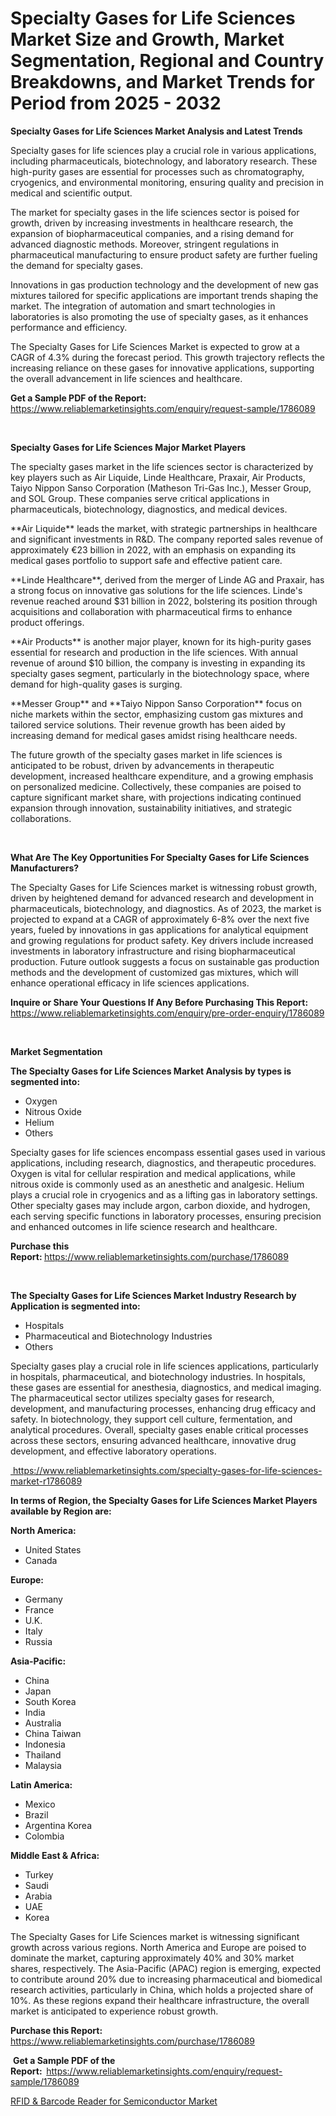 <p><h1>Specialty Gases for Life Sciences Market Size and Growth, Market Segmentation, Regional and Country Breakdowns, and Market Trends for Period from 2025 -  2032</h1></p><p><strong>Specialty Gases for Life Sciences Market Analysis and Latest Trends</strong></p>
<p><p>Specialty gases for life sciences play a crucial role in various applications, including pharmaceuticals, biotechnology, and laboratory research. These high-purity gases are essential for processes such as chromatography, cryogenics, and environmental monitoring, ensuring quality and precision in medical and scientific output. </p><p>The market for specialty gases in the life sciences sector is poised for growth, driven by increasing investments in healthcare research, the expansion of biopharmaceutical companies, and a rising demand for advanced diagnostic methods. Moreover, stringent regulations in pharmaceutical manufacturing to ensure product safety are further fueling the demand for specialty gases.</p><p>Innovations in gas production technology and the development of new gas mixtures tailored for specific applications are important trends shaping the market. The integration of automation and smart technologies in laboratories is also promoting the use of specialty gases, as it enhances performance and efficiency.</p><p>The Specialty Gases for Life Sciences Market is expected to grow at a CAGR of 4.3% during the forecast period. This growth trajectory reflects the increasing reliance on these gases for innovative applications, supporting the overall advancement in life sciences and healthcare.</p></p>
<p><strong>Get a Sample PDF of the Report:&nbsp;</strong> <a href="https://www.reliablemarketinsights.com/enquiry/request-sample/1786089?utm_campaign=3044&utm_medium=2&utm_source=Github&utm_content=ia&utm_term=25032025&utm_id=specialty-gases-for-life-sciences">https://www.reliablemarketinsights.com/enquiry/request-sample/1786089</a></p>
<p>&nbsp;</p>
<p><strong>Specialty Gases for Life Sciences Major Market Players</strong></p>
<p><p>The specialty gases market in the life sciences sector is characterized by key players such as Air Liquide, Linde Healthcare, Praxair, Air Products, Taiyo Nippon Sanso Corporation (Matheson Tri-Gas Inc.), Messer Group, and SOL Group. These companies serve critical applications in pharmaceuticals, biotechnology, diagnostics, and medical devices.</p><p>**Air Liquide** leads the market, with strategic partnerships in healthcare and significant investments in R&D. The company reported sales revenue of approximately €23 billion in 2022, with an emphasis on expanding its medical gases portfolio to support safe and effective patient care.</p><p>**Linde Healthcare**, derived from the merger of Linde AG and Praxair, has a strong focus on innovative gas solutions for the life sciences. Linde's revenue reached around $31 billion in 2022, bolstering its position through acquisitions and collaboration with pharmaceutical firms to enhance product offerings.</p><p>**Air Products** is another major player, known for its high-purity gases essential for research and production in the life sciences. With annual revenue of around $10 billion, the company is investing in expanding its specialty gases segment, particularly in the biotechnology space, where demand for high-quality gases is surging.</p><p>**Messer Group** and **Taiyo Nippon Sanso Corporation** focus on niche markets within the sector, emphasizing custom gas mixtures and tailored service solutions. Their revenue growth has been aided by increasing demand for medical gases amidst rising healthcare needs.</p><p>The future growth of the specialty gases market in life sciences is anticipated to be robust, driven by advancements in therapeutic development, increased healthcare expenditure, and a growing emphasis on personalized medicine. Collectively, these companies are poised to capture significant market share, with projections indicating continued expansion through innovation, sustainability initiatives, and strategic collaborations.</p></p>
<p>&nbsp;</p>
<p><strong>What Are The Key Opportunities For Specialty Gases for Life Sciences Manufacturers?</strong></p>
<p><p>The Specialty Gases for Life Sciences market is witnessing robust growth, driven by heightened demand for advanced research and development in pharmaceuticals, biotechnology, and diagnostics. As of 2023, the market is projected to expand at a CAGR of approximately 6-8% over the next five years, fueled by innovations in gas applications for analytical equipment and growing regulations for product safety. Key drivers include increased investments in laboratory infrastructure and rising biopharmaceutical production. Future outlook suggests a focus on sustainable gas production methods and the development of customized gas mixtures, which will enhance operational efficacy in life sciences applications.</p></p>
<p><strong>Inquire or Share Your Questions If Any Before Purchasing This Report:</strong> <a href="https://www.reliablemarketinsights.com/enquiry/pre-order-enquiry/1786089?utm_campaign=3044&utm_medium=2&utm_source=Github&utm_content=ia&utm_term=25032025&utm_id=specialty-gases-for-life-sciences">https://www.reliablemarketinsights.com/enquiry/pre-order-enquiry/1786089</a></p>
<p>&nbsp;</p>
<p><strong>Market Segmentation</strong></p>
<p><strong>The Specialty Gases for Life Sciences Market Analysis by types is segmented into:</strong></p>
<p><ul><li>Oxygen</li><li>Nitrous Oxide</li><li>Helium</li><li>Others</li></ul></p>
<p><p>Specialty gases for life sciences encompass essential gases used in various applications, including research, diagnostics, and therapeutic procedures. Oxygen is vital for cellular respiration and medical applications, while nitrous oxide is commonly used as an anesthetic and analgesic. Helium plays a crucial role in cryogenics and as a lifting gas in laboratory settings. Other specialty gases may include argon, carbon dioxide, and hydrogen, each serving specific functions in laboratory processes, ensuring precision and enhanced outcomes in life science research and healthcare.</p></p>
<p><strong>Purchase this Report:&nbsp;</strong><a href="https://www.reliablemarketinsights.com/purchase/1786089?utm_campaign=3044&utm_medium=2&utm_source=Github&utm_content=ia&utm_term=25032025&utm_id=specialty-gases-for-life-sciences">https://www.reliablemarketinsights.com/purchase/1786089</a></p>
<p>&nbsp;</p>
<p><strong>The Specialty Gases for Life Sciences Market Industry Research by Application is segmented into:</strong></p>
<p><ul><li>Hospitals</li><li>Pharmaceutical and Biotechnology Industries</li><li>Others</li></ul></p>
<p><p>Specialty gases play a crucial role in life sciences applications, particularly in hospitals, pharmaceutical, and biotechnology industries. In hospitals, these gases are essential for anesthesia, diagnostics, and medical imaging. The pharmaceutical sector utilizes specialty gases for research, development, and manufacturing processes, enhancing drug efficacy and safety. In biotechnology, they support cell culture, fermentation, and analytical procedures. Overall, specialty gases enable critical processes across these sectors, ensuring advanced healthcare, innovative drug development, and effective laboratory operations.</p></p>
<p><a href="https://www.reliablemarketinsights.com/specialty-gases-for-life-sciences-market-r1786089?utm_campaign=3044&utm_medium=2&utm_source=Github&utm_content=ia&utm_term=25032025&utm_id=specialty-gases-for-life-sciences">&nbsp;https://www.reliablemarketinsights.com/specialty-gases-for-life-sciences-market-r1786089</a></p>
<p><strong>In terms of Region, the Specialty Gases for Life Sciences Market Players available by Region are:</strong></p>
<p>
    <p> <strong> North America: </strong>
        <ul>
            <li>United States</li>
            <li>Canada</li>
        </ul>
        </p> 
    <p> <strong> Europe: </strong>
        <ul>
            <li>Germany</li>
            <li>France</li>
            <li>U.K.</li>
            <li>Italy</li>
            <li>Russia</li>
        </ul>
        </p> 
    <p> <strong> Asia-Pacific: </strong>
        <ul>
            <li>China</li>
            <li>Japan</li>
            <li>South Korea</li>
            <li>India</li>
            <li>Australia</li>
            <li>China Taiwan</li>
            <li>Indonesia</li>
            <li>Thailand</li>
            <li>Malaysia</li>
        </ul>
        </p> 
    <p> <strong> Latin America: </strong>
        <ul>
            <li>Mexico</li>
            <li>Brazil</li>
            <li>Argentina Korea</li>
            <li>Colombia</li>
        </ul>
        </p> 
    <p> <strong> Middle East & Africa: </strong>
        <ul>
            <li>Turkey</li>
            <li>Saudi</li>
            <li>Arabia</li>
            <li>UAE</li>
            <li>Korea</li>
        </ul>
    </p>
    </p>
<p><p>The Specialty Gases for Life Sciences market is witnessing significant growth across various regions. North America and Europe are poised to dominate the market, capturing approximately 40% and 30% market shares, respectively. The Asia-Pacific (APAC) region is emerging, expected to contribute around 20% due to increasing pharmaceutical and biomedical research activities, particularly in China, which holds a projected share of 10%. As these regions expand their healthcare infrastructure, the overall market is anticipated to experience robust growth.</p></p>
<p><strong>Purchase this Report: </strong><a href="https://www.reliablemarketinsights.com/purchase/1786089?utm_campaign=3044&utm_medium=2&utm_source=Github&utm_content=ia&utm_term=25032025&utm_id=specialty-gases-for-life-sciences">https://www.reliablemarketinsights.com/purchase/1786089</a></p>
<p>&nbsp;<strong>Get a Sample PDF of the Report:&nbsp;&nbsp;</strong><a href="https://www.reliablemarketinsights.com/enquiry/request-sample/1786089?utm_campaign=3044&utm_medium=2&utm_source=Github&utm_content=ia&utm_term=25032025&utm_id=specialty-gases-for-life-sciences">https://www.reliablemarketinsights.com/enquiry/request-sample/1786089</a></p>
<p><strong></strong></p>
<p><p><a href="https://github.com/kaqiewan/Market-Research-Report-List-1/blob/main/rfid-barcode-reader-for-semiconductor-market.md?utm_campaign=3044&utm_medium=2&utm_source=Github&utm_content=ia&utm_term=25032025&utm_id=specialty-gases-for-life-sciences">RFID & Barcode Reader for Semiconductor Market</a></p></p>
